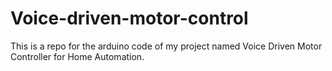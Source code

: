 # Voice-driven-motor-control
This is a repo for the arduino code of my project named Voice Driven Motor Controller for Home Automation.
